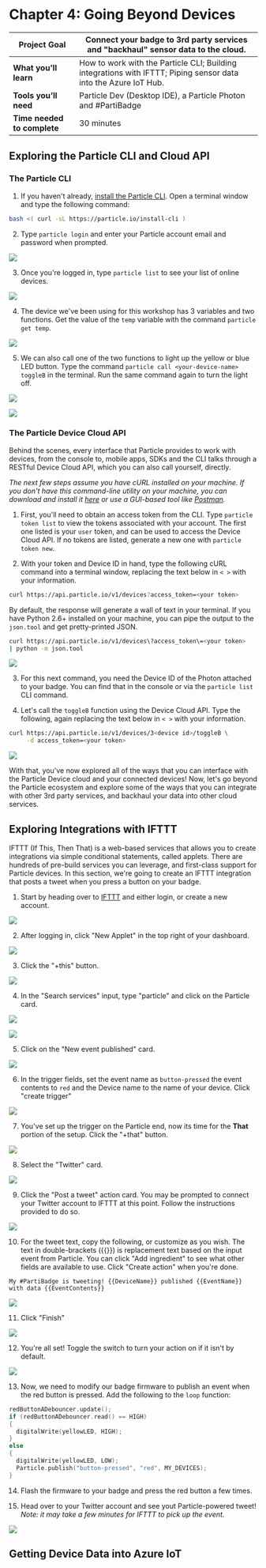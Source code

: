 # Chapter 4: Going Beyond Devices

| **Project Goal**            | Connect your badge to 3rd party services and "backhaul" sensor data to the cloud.                               |
| --------------------------- | --------------------------------------------------------------------------------------------------------------- |
| **What you’ll learn**       | How to work with the Particle CLI; Building integrations with IFTTT; Piping sensor data into the Azure IoT Hub. |
| **Tools you’ll need**       | Particle Dev (Desktop IDE), a Particle Photon and #PartiBadge                                                   |
| **Time needed to complete** | 30 minutes                                                                                                      |

## Exploring the Particle CLI and Cloud API

### The Particle CLI

1.  If you haven't already, [install the Particle CLI](https://docs.particle.io/guide/tools-and-features/cli/photon/). Open a terminal window and type the following command:

```bash
bash <( curl -sL https://particle.io/install-cli )
```

2.  Type `particle login` and enter your Particle account email and password when prompted.

![](./images/04/particlelogin.gif)

3.  Once you're logged in, type `particle list` to see your list of online devices.

![](./images/04/particlelist.gif)

4.  The device we've been using for this workshop has 3 variables and two functions. Get the value of the `temp` variable with the command `particle get temp`.

![](./images/04/temp.gif)

5.  We can also call one of the two functions to light up the yellow or blue LED button. Type the command `particle call <your-device-name> toggleB` in the terminal. Run the same command again to turn the light off.

![](./images/04/call.gif)

![](./images/04/blinkyblue.gif)

### The Particle Device Cloud API

Behind the scenes, every interface that Particle provides to work with devices, from the console to, mobile apps, SDKs and the CLI talks through a RESTful Device Cloud API, which you can also call yourself, directly.

_The next few steps assume you have cURL installed on your machine. If you don't have this command-line utility on your machine, you can download and install it [here](https://curl.haxx.se/download.html) or use a GUI-based tool like [Postman](https://www.getpostman.com/)._

1.  First, you'll need to obtain an access token from the CLI. Type `particle token list` to view the tokens associated with your account. The first one listed is your `user` token, and can be used to access the Device Cloud API. If no tokens are listed, generate a new one with `particle token new`.

2.  With your token and Device ID in hand, type the following cURL command into a terminal window, replacing the text below in `< >` with your information.

```bash
curl https://api.particle.io/v1/devices?access_token=<your token>
```

By default, the response will generate a wall of text in your terminal. If you have Python 2.6+ installed on your machine, you can pipe the output to the `json.tool` and get pretty-printed JSON.

```bash
curl https://api.particle.io/v1/devices\?access_token\=<your token>
| python -m json.tool
```

![](./images/04/curllist.gif)

3.  For this next command, you need the Device ID of the Photon attached to your badge. You can find that in the console or via the `particle list` CLI command.

4.  Let's call the `toggleB` function using the Device Cloud API. Type the following, again replacing the text below in `< >` with your information.

```bash
curl https://api.particle.io/v1/devices/3<device id>/toggleB \
     -d access_token=<your token>
```

![](./images/04/curlcall.gif)

With that, you've now explored all of the ways that you can interface with the Particle Device cloud and your connected devices! Now, let's go beyond the Particle ecosystem and explore some of the ways that you can integrate with other 3rd party services, and backhaul your data into other cloud services.

## Exploring Integrations with IFTTT

IFTTT (If This, Then That) is a web-based services that allows you to create integrations via simple conditional statements, called applets. There are hundreds of pre-build services you can leverage, and first-class support for Particle devices. In this section, we're going to create an IFTTT integration that posts a tweet when you press a button on your badge.

1.  Start by heading over to [IFTTT](https://ifttt.com) and either login, or create a new account.

![](./images/04/ifttt.png)

2.  After logging in, click "New Applet" in the top right of your dashboard.

![](./images/04/newapplet.png)

3.  Click the "+this" button.

![](./images/04/ifthis.png)

4.  In the "Search services" input, type "particle" and click on the Particle card.

![](./images/04/chooseservice.png)

![](./images/04/chooseparticle.png)

5.  Click on the "New event published" card.

![](./images/04/choosetrigger.png)

6.  In the trigger fields, set the event name as `button-pressed` the event contents to `red` and the Device name to the name of your device. Click "create trigger"

![](./images/04/completetrigger.png)

7.  You've set up the trigger on the Particle end, now its time for the **That** portion of the setup. Click the "+that" button.

![](./images/04/thenthat.png)

8.  Select the "Twitter" card.

![](./images/04/choosetwitter.png)

9.  Click the "Post a tweet" action card. You may be prompted to connect your Twitter account to IFTTT at this point. Follow the instructions provided to do so.

![](./images/04/twitteraction.png)

10. For the tweet text, copy the following, or customize as you wish. The text in double-brackets ({{}}) is replacement text based on the input event from Particle. You can click "Add ingredient" to see what other fields are available to use. Click "Create action" when you're done.

```
My #PartiBadge is tweeting! {{DeviceName}} published {{EventName}}
with data {{EventContents}}
```

![](./images/04/twitteractionfields.png)

11. Click "Finish"

![](./images/04/iftttreview.png)

12. You're all set! Toggle the switch to turn your action on if it isn't by default.

![](./images/04/iftttfinal.png)

13. Now, we need to modify our badge firmware to publish an event when the red button is pressed. Add the following to the `loop` function:

```cpp
redButtonADebouncer.update();
if (redButtonADebouncer.read() == HIGH)
{
  digitalWrite(yellowLED, HIGH);
}
else
{
  digitalWrite(yellowLED, LOW);
  Particle.publish("button-pressed", "red", MY_DEVICES);
}
```

14. Flash the firmware to your badge and press the red button a few times.

15. Head over to your Twitter account and see yout Particle-powered tweet! _Note: it may take a few minutes for IFTTT to pick up the event._

![](./images/04/badgetweet.png)

## Getting Device Data into Azure IoT
